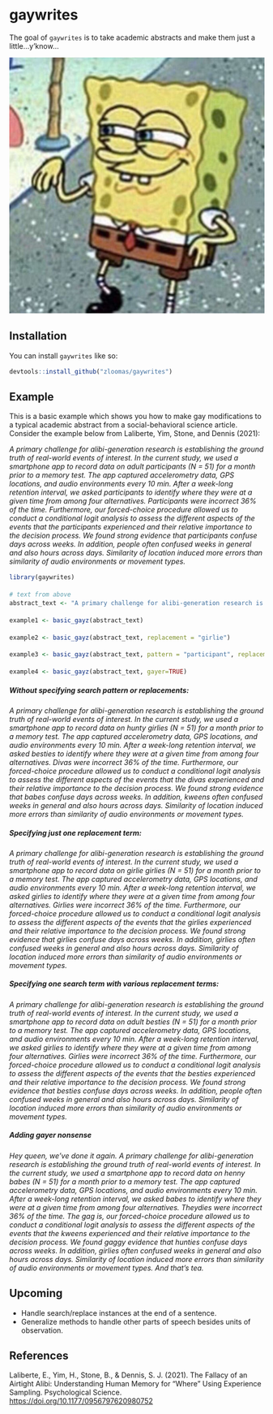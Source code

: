 
<!-- README.md is generated from README.Rmd. Please edit that file -->

# gaywrites

<!-- badges: start -->
<!-- badges: end -->

The goal of `gaywrites` is to take academic abstracts and make them just
a little…y’know…

![](./misc/spongebob.jpeg)

## Installation

You can install `gaywrites` like so:

``` r
devtools::install_github("zloomas/gaywrites")
```

## Example

This is a basic example which shows you how to make gay modifications to
a typical academic abstract from a social-behavioral science article.
Consider the example below from Laliberte, Yim, Stone, and Dennis
(2021):

*A primary challenge for alibi-generation research is establishing the
ground truth of real-world events of interest. In the current study, we
used a smartphone app to record data on adult participants (N = 51) for
a month prior to a memory test. The app captured accelerometry data, GPS
locations, and audio environments every 10 min. After a week-long
retention interval, we asked participants to identify where they were at
a given time from among four alternatives. Participants were incorrect
36% of the time. Furthermore, our forced-choice procedure allowed us to
conduct a conditional logit analysis to assess the different aspects of
the events that the participants experienced and their relative
importance to the decision process. We found strong evidence that
participants confuse days across weeks. In addition, people often
confused weeks in general and also hours across days. Similarity of
location induced more errors than similarity of audio environments or
movement types.*

``` r
library(gaywrites)

# text from above
abstract_text <- "A primary challenge for alibi-generation research is establishing the ground truth of real-world events of interest. In the current study, we used a smartphone app to record data on adult participants (N = 51) for a month prior to a memory test. The app captured accelerometry data, GPS locations, and audio environments every 10 min. After a week-long retention interval, we asked participants to identify where they were at a given time from among four alternatives. Participants were incorrect 36% of the time. Furthermore, our forced-choice procedure allowed us to conduct a conditional logit analysis to assess the different aspects of the events that the participants experienced and their relative importance to the decision process. We found strong evidence that participants confuse days across weeks. In addition, people often confused weeks in general and also hours across days. Similarity of location induced more errors than similarity of audio environments or movement types."

example1 <- basic_gayz(abstract_text)

example2 <- basic_gayz(abstract_text, replacement = "girlie")

example3 <- basic_gayz(abstract_text, pattern = "participant", replacement = c("bestie", "girlie"))

example4 <- basic_gayz(abstract_text, gayer=TRUE)
```

##### Without specifying search pattern or replacements:

*A primary challenge for alibi-generation research is establishing the
ground truth of real-world events of interest. In the current study, we
used a smartphone app to record data on hunty girlies (N = 51) for a
month prior to a memory test. The app captured accelerometry data, GPS
locations, and audio environments every 10 min. After a week-long
retention interval, we asked besties to identify where they were at a
given time from among four alternatives. Divas were incorrect 36% of the
time. Furthermore, our forced-choice procedure allowed us to conduct a
conditional logit analysis to assess the different aspects of the events
that the divas experienced and their relative importance to the decision
process. We found strong evidence that babes confuse days across weeks.
In addition, kweens often confused weeks in general and also hours
across days. Similarity of location induced more errors than similarity
of audio environments or movement types.*

##### Specifying just one replacement term:

*A primary challenge for alibi-generation research is establishing the
ground truth of real-world events of interest. In the current study, we
used a smartphone app to record data on girlie girlies (N = 51) for a
month prior to a memory test. The app captured accelerometry data, GPS
locations, and audio environments every 10 min. After a week-long
retention interval, we asked girlies to identify where they were at a
given time from among four alternatives. Girlies were incorrect 36% of
the time. Furthermore, our forced-choice procedure allowed us to conduct
a conditional logit analysis to assess the different aspects of the
events that the girlies experienced and their relative importance to the
decision process. We found strong evidence that girlies confuse days
across weeks. In addition, girlies often confused weeks in general and
also hours across days. Similarity of location induced more errors than
similarity of audio environments or movement types.*

##### Specifying one search term with various replacement terms:

*A primary challenge for alibi-generation research is establishing the
ground truth of real-world events of interest. In the current study, we
used a smartphone app to record data on adult besties (N = 51) for a
month prior to a memory test. The app captured accelerometry data, GPS
locations, and audio environments every 10 min. After a week-long
retention interval, we asked girlies to identify where they were at a
given time from among four alternatives. Girlies were incorrect 36% of
the time. Furthermore, our forced-choice procedure allowed us to conduct
a conditional logit analysis to assess the different aspects of the
events that the besties experienced and their relative importance to the
decision process. We found strong evidence that besties confuse days
across weeks. In addition, people often confused weeks in general and
also hours across days. Similarity of location induced more errors than
similarity of audio environments or movement types.*

##### Adding gayer nonsense

*Hey queen, we’ve done it again. A primary challenge for
alibi-generation research is establishing the ground truth of real-world
events of interest. In the current study, we used a smartphone app to
record data on henny babes (N = 51) for a month prior to a memory test.
The app captured accelerometry data, GPS locations, and audio
environments every 10 min. After a week-long retention interval, we
asked babes to identify where they were at a given time from among four
alternatives. Theydies were incorrect 36% of the time. The gag is, our
forced-choice procedure allowed us to conduct a conditional logit
analysis to assess the different aspects of the events that the kweens
experienced and their relative importance to the decision process. We
found gaggy evidence that hunties confuse days across weeks. In
addition, girlies often confused weeks in general and also hours across
days. Similarity of location induced more errors than similarity of
audio environments or movement types. And that’s tea.*

## Upcoming

-   Handle search/replace instances at the end of a sentence.
-   Generalize methods to handle other parts of speech besides units of
    observation.

## References

Laliberte, E., Yim, H., Stone, B., & Dennis, S. J. (2021). The Fallacy
of an Airtight Alibi: Understanding Human Memory for “Where” Using
Experience Sampling. Psychological Science.
<https://doi.org/10.1177/0956797620980752>
